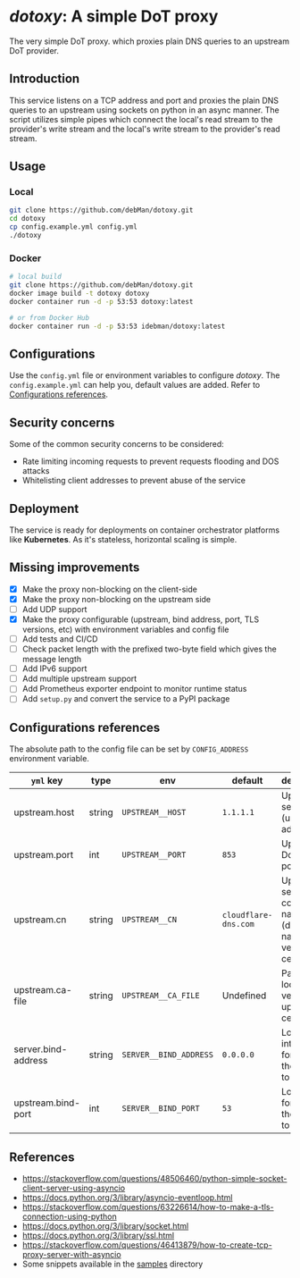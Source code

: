 # *dotoxy*: A simple DoT proxy

The very simple DoT proxy. which proxies plain DNS queries to an upstream DoT
provider.

## Introduction

This service listens on a TCP address and port and proxies the plain DNS
queries to an upstream using sockets on python in an async manner. The script
utilizes simple pipes which connect the local's read stream to the provider's
write stream and the local's write stream to the provider's read stream.

## Usage

### Local

``` bash
git clone https://github.com/debMan/dotoxy.git
cd dotoxy
cp config.example.yml config.yml
./dotoxy
```

### Docker

``` bash
# local build
git clone https://github.com/debMan/dotoxy.git
docker image build -t dotoxy dotoxy
docker container run -d -p 53:53 dotoxy:latest

# or from Docker Hub
docker container run -d -p 53:53 idebman/dotoxy:latest
```

## Configurations

Use the `config.yml` file or environment variables to configure *dotoxy*. The
`config.example.yml` can help you, default values are added. Refer to
[Configurations references](#configurations-references).

## Security concerns

Some of the common security concerns to be considered:

- Rate limiting incoming requests to prevent requests flooding and DOS attacks
- Whitelisting client addresses to prevent abuse of the service

## Deployment

The service is ready for deployments on container orchestrator platforms like
**Kubernetes**. As it's stateless, horizontal scaling is simple.

## Missing improvements

- [x] Make the proxy non-blocking on the client-side
- [x] Make the proxy non-blocking on the upstream side
- [ ] Add UDP support
- [x] Make the proxy configurable (upstream, bind address, port, TLS versions,
  etc) with environment variables and config file
- [ ] Add tests and CI/CD
- [ ] Check packet length with the prefixed two-byte field which gives the
  message length
- [ ] Add IPv6 support
- [ ] Add multiple upstream support
- [ ] Add Prometheus exporter endpoint to monitor runtime status
- [ ] Add `setup.py` and convert the service to a PyPI package

## Configurations references

The absolute path to the config file can be set by `CONFIG_ADDRESS` environment
variable.

| `yml` key           | type   | env                    | default              | description                                                         |
| ------------------- | ------ | ---------------------- | -------------------- | ------------------------------------------------------------------- |
| upstream.host       | string | `UPSTREAM__HOST`       | `1.1.1.1`            | Upstream server (usually IP) address                                |
| upstream.port       | int    | `UPSTREAM__PORT`       | `853`                | Upstream DoT TCP port                                               |
| upstream.cn         | string | `UPSTREAM__CN`         | `cloudflare-dns.com` | Upstream server common name (domain name) to verify its certificate |
| upstream.ca-file    | string | `UPSTREAM__CA_FILE`    | Undefined            | Path to local CA to verify upstream's certificate                   |
| server.bind-address | string | `SERVER__BIND_ADDRESS` | `0.0.0.0`            | Local interface for binding the server to                           |
| upstream.bind-port  | int    | `SERVER__BIND_PORT`    | `53`                 | Local port for binding the server to                                |

## References

- <https://stackoverflow.com/questions/48506460/python-simple-socket-client-server-using-asyncio>
- <https://docs.python.org/3/library/asyncio-eventloop.html>
- <https://stackoverflow.com/questions/63226614/how-to-make-a-tls-connection-using-python>
- <https://docs.python.org/3/library/socket.html>
- <https://docs.python.org/3/library/ssl.html>
- <https://stackoverflow.com/questions/46413879/how-to-create-tcp-proxy-server-with-asyncio>
- Some snippets available in the [samples](sample) directory
